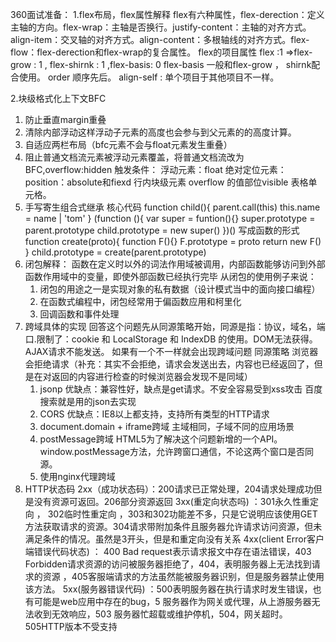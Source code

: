 360面试准备：
1.flex布局，flex属性解释
  flex有六种属性，flex-derection：定义主轴的方向。flex-wrap：主轴是否换行。justify-content：主轴的对齐方式。align-item：交叉轴的对齐方式。align-content：多根轴线的对齐方式。flex-flow：flex-derection和flex-wrap的复合属性。
  flex的项目属性
    flex :1 =>flex-grow : 1 , flex-shirnk : 1 ,flex-basis: 0 
    flex-basis 一般和flex-grow ， shirnk配合使用。
    order 顺序先后。 align-self : 单个项目于其他项目不一样。

2.块级格式化上下文BFC
  1. 防止垂直margin重叠
  2. 清除内部浮动这样浮动子元素的高度也会参与到父元素的的高度计算。
  3. 自适应两栏布局（bfc元素不会与float元素发生重叠）
  4. 阻止普通文档流元素被浮动元素覆盖，将普通文档流改为BFC,overflow:hidden
    触发条件： 
      浮动元素：float
      绝对定位元素： position：absolute和fiexd
      行内块级元素
      overflow 的值部位visible 表格单元格。
3. 手写寄生组合式继承
核心代码
  function child(){
    parent.call(this)
    this.name = name | 'tom'
  }
  (function (){
    var super = funtion(){}
    super.prototype = parent.prototype
    child.prototype = new super()
  })()
  写成函数的形式
    function create(proto){
      function F(){}
      F.prototype = proto
      return new F()
    }
    child.prototype = create(parent.prototype)
4. 闭包解释：
    函数在定义时以外的词法作用域被调用，内部函数能够访问到外部函数作用域中的变量，即使外部函数已经执行完毕
    从闭包的使用例子来说：
    1. 闭包的用途之一是实现对象的私有数据（设计模式当中的面向接口编程）
    2. 在函数式编程中，闭包经常用于偏函数应用和柯里化
    3. 回调函数和事件处理
5. 跨域具体的实现
    回答这个问题先从同源策略开始，同源是指：协议，域名，端口.限制了：cookie 和 LocalStorage 和 IndexDB 的使用。DOM无法获得。AJAX请求不能发送。
    如果有一个不一样就会出现跨域问题 同源策略 浏览器会拒绝请求（补充：其实不会拒绝，请求会发送出去，内容也已经返回了，但是在对返回的内容进行检查的时候浏览器会发现不是同域）
      1. jsonp
        优缺点：兼容性好，缺点是get请求。不安全容易受到xss攻击
        百度搜索就是用的json去实现
      2. CORS
        优缺点：IE8以上都支持，支持所有类型的HTTP请求
      3. document.domain + iframe跨域
        主域相同，子域不同的应用场景
      4. postMessage跨域
        HTML5为了解决这个问题新增的一个API。window.postMessage方法，允许跨窗口通信，不论这两个窗口是否同源。
      5. 使用nginx代理跨域
  6. HTTP状态码
      2xx（成功状态码）：200请求已正常处理，204请求处理成功但是没有资源可返回。206部分资源返回
      3xx(重定向状态吗) ：301永久性重定向 ， 302临时性重定向 ，303和302功能差不多，只是它说明应该使用GET方法获取请求的资源。304请求带附加条件且服务器允许请求访问资源，但未满足条件的情况。虽然是3开头，但是和重定向没有关系
      4xx(client Error客户端错误代码状态) ： 400 Bad request表示请求报文中存在语法错误，403 Forbidden请求资源的访问被服务器拒绝了，404，表明服务器上无法找到请求的资源 ，405客服端请求的方法虽然能被服务器识别，但是服务器禁止使用该方法。
      5xx(服务器错误代码) ：500表明服务器在执行请求时发生错误，也有可能是web应用中存在的bug，5
       服务器作为网关或代理，从上游服务器无法收到无效响应，503 服务器忙超载或维护停机，504，网关超时。505HTTP版本不受支持

